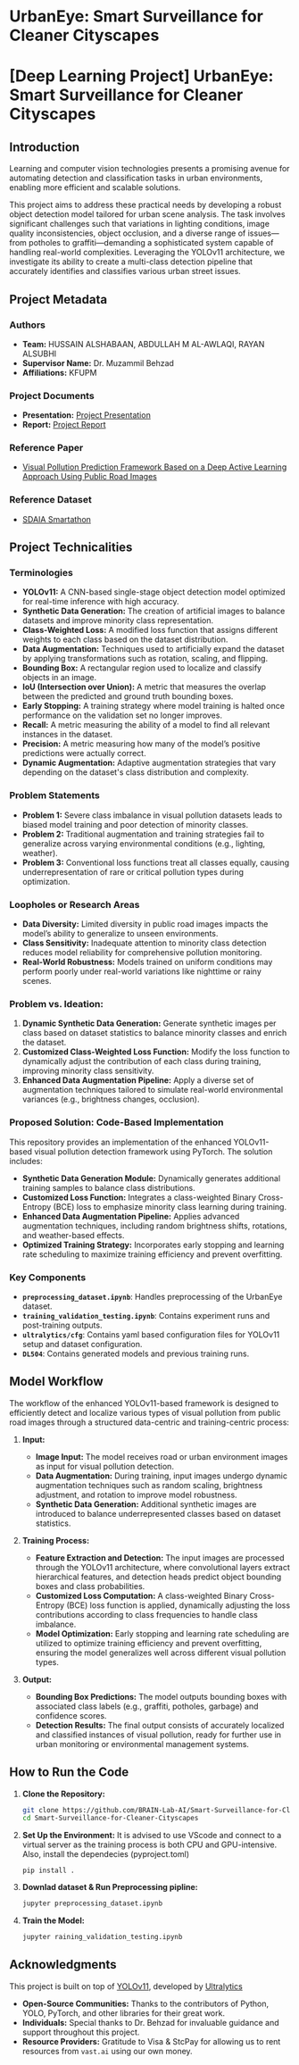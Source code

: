 # UrbanEye: Smart Surveillance for Cleaner Cityscapes

# [Deep Learning Project] UrbanEye: Smart Surveillance for Cleaner Cityscapes

## Introduction
Learning and computer vision technologies presents a promising avenue for automating detection and classification tasks in urban environments, enabling more efficient and scalable solutions.

This project aims to address these practical needs by developing a robust object detection model tailored for urban scene analysis. The task involves significant challenges such that variations in lighting conditions, image quality inconsistencies, object occlusion, and a diverse range of issues—from potholes to graffiti—demanding a sophisticated system capable of handling real-world complexities. Leveraging the YOLOv11 architecture, we investigate its ability to create a multi-class detection pipeline that accurately identifies and classifies various urban street issues.


## Project Metadata
### Authors
- **Team:** HUSSAIN ALSHABAAN, ABDULLAH M AL-AWLAQI, RAYAN ALSUBHI
- **Supervisor Name:** Dr. Muzammil Behzad
- **Affiliations:** KFUPM

### Project Documents
- **Presentation:** [Project Presentation](/presentation.pptx)
- **Report:** [Project Report](/report.pdf)

### Reference Paper
- [Visual Pollution Prediction Framework Based on a Deep Active Learning Approach Using Public Road Images](https://www.mdpi.com/2227-7390/11/1/186)

### Reference Dataset
- [SDAIA Smartathon](https://drive.google.com/file/d/1ULqYtd9yomeGz53WBhgRdPRFB37ppeDU/view)


## Project Technicalities

### Terminologies
- **YOLOv11:** A CNN-based single-stage object detection model optimized for real-time inference with high accuracy.
- **Synthetic Data Generation:** The creation of artificial images to balance datasets and improve minority class representation.
- **Class-Weighted Loss:** A modified loss function that assigns different weights to each class based on the dataset distribution.
- **Data Augmentation:** Techniques used to artificially expand the dataset by applying transformations such as rotation, scaling, and flipping.
- **Bounding Box:** A rectangular region used to localize and classify objects in an image.
- **IoU (Intersection over Union):** A metric that measures the overlap between the predicted and ground truth bounding boxes.
- **Early Stopping:** A training strategy where model training is halted once performance on the validation set no longer improves.
- **Recall:** A metric measuring the ability of a model to find all relevant instances in the dataset.
- **Precision:** A metric measuring how many of the model’s positive predictions were actually correct.
- **Dynamic Augmentation:** Adaptive augmentation strategies that vary depending on the dataset's class distribution and complexity.

### Problem Statements
- **Problem 1:** Severe class imbalance in visual pollution datasets leads to biased model training and poor detection of minority classes.
- **Problem 2:** Traditional augmentation and training strategies fail to generalize across varying environmental conditions (e.g., lighting, weather).
- **Problem 3:** Conventional loss functions treat all classes equally, causing underrepresentation of rare or critical pollution types during optimization.

### Loopholes or Research Areas
- **Data Diversity:** Limited diversity in public road images impacts the model’s ability to generalize to unseen environments.
- **Class Sensitivity:** Inadequate attention to minority class detection reduces model reliability for comprehensive pollution monitoring.
- **Real-World Robustness:** Models trained on uniform conditions may perform poorly under real-world variations like nighttime or rainy scenes.

### Problem vs. Ideation:
1. **Dynamic Synthetic Data Generation:** Generate synthetic images per class based on dataset statistics to balance minority classes and enrich the dataset.
2. **Customized Class-Weighted Loss Function:** Modify the loss function to dynamically adjust the contribution of each class during training, improving minority class sensitivity.
3. **Enhanced Data Augmentation Pipeline:** Apply a diverse set of augmentation techniques tailored to simulate real-world environmental variances (e.g., brightness changes, occlusion).


### Proposed Solution: Code-Based Implementation
This repository provides an implementation of the enhanced YOLOv11-based visual pollution detection framework using PyTorch. The solution includes:

- **Synthetic Data Generation Module:** Dynamically generates additional training samples to balance class distributions.
- **Customized Loss Function:** Integrates a class-weighted Binary Cross-Entropy (BCE) loss to emphasize minority class learning during training.
- **Enhanced Data Augmentation Pipeline:** Applies advanced augmentation techniques, including random brightness shifts, rotations, and weather-based effects.
- **Optimized Training Strategy:** Incorporates early stopping and learning rate scheduling to maximize training efficiency and prevent overfitting.


### Key Components
- **`preprocessing_dataset.ipynb`**: Handles preprocessing of the UrbanEye dataset.
- **`training_validation_testing.ipynb`**: Contains experiment runs and post-training outputs.
- **`ultralytics/cfg`**: Contains yaml based configuration files for YOLOv11 setup and dataset configuration.
- **`DL504`**: Contains generated models and previous training runs.

## Model Workflow
The workflow of the enhanced YOLOv11-based framework is designed to efficiently detect and localize various types of visual pollution from public road images through a structured data-centric and training-centric process:

1. **Input:**
   - **Image Input:** The model receives road or urban environment images as input for visual pollution detection.
   - **Data Augmentation:** During training, input images undergo dynamic augmentation techniques such as random scaling, brightness adjustment, and rotation to improve model robustness.
   - **Synthetic Data Generation:** Additional synthetic images are introduced to balance underrepresented classes based on dataset statistics.

2. **Training Process:**
   - **Feature Extraction and Detection:** The input images are processed through the YOLOv11 architecture, where convolutional layers extract hierarchical features, and detection heads predict object bounding boxes and class probabilities.
   - **Customized Loss Computation:** A class-weighted Binary Cross-Entropy (BCE) loss function is applied, dynamically adjusting the loss contributions according to class frequencies to handle class imbalance.
   - **Model Optimization:** Early stopping and learning rate scheduling are utilized to optimize training efficiency and prevent overfitting, ensuring the model generalizes well across different visual pollution types.

3. **Output:**
   - **Bounding Box Predictions:** The model outputs bounding boxes with associated class labels (e.g., graffiti, potholes, garbage) and confidence scores.
   - **Detection Results:** The final output consists of accurately localized and classified instances of visual pollution, ready for further use in urban monitoring or environmental management systems.


## How to Run the Code

1. **Clone the Repository:**
    ```bash
    git clone https://github.com/BRAIN-Lab-AI/Smart-Surveillance-for-Cleaner-Cityscapes.git
    cd Smart-Surveillance-for-Cleaner-Cityscapes
    ```

2. **Set Up the Environment:**
    It is advised to use VScode and connect to a virtual server as the training process is both CPU and GPU-intensive. Also, install the dependecies (pyproject.toml)
    ``` 
    pip install .
    ```
   
3. **Downlad dataset & Run Preprocessing pipline:**
    ```bash
    jupyter preprocessing_dataset.ipynb
    ```
4. **Train the Model:**
    ```bash
    jupyter raining_validation_testing.ipynb
    ```

## Acknowledgments
This project is built on top of [YOLOv11](https://github.com/ultralytics/ultralytics), developed by [Ultralytics](https://ultralytics.com/)
- **Open-Source Communities:** Thanks to the contributors of Python, YOLO, PyTorch, and other libraries for their great work.
- **Individuals:** Special thanks to Dr. Behzad for invaluable guidance and support throughout this project.
- **Resource Providers:** Gratitude to Visa & StcPay for allowing us to rent resources from ``vast.ai`` using our own money.



